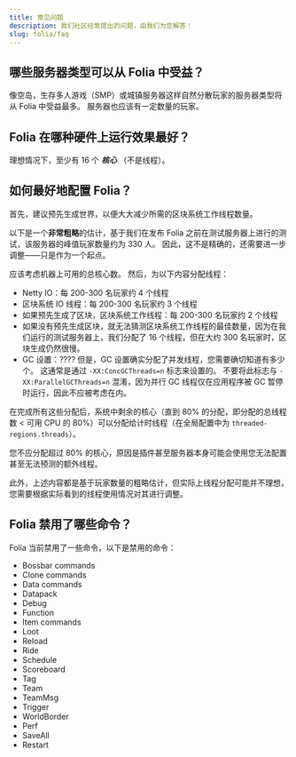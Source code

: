 ```yaml
---
title: 常见问题
description: 我们社区经常提出的问题，由我们为您解答！
slug: folia/faq
---
```


## 哪些服务器类型可以从 Folia 中受益？
像空岛，生存多人游戏（SMP）或城镇服务器这样自然分散玩家的服务器类型将从 Folia 中受益最多。
服务器也应该有一定数量的玩家。

## Folia 在哪种硬件上运行效果最好？
理想情况下，至少有 16 个 _**核心**_ （不是线程）。

## 如何最好地配置 Folia？
首先，建议预先生成世界，以便大大减少所需的区块系统工作线程数量。

以下是一个**非常粗略**的估计，基于我们在发布 Folia 之前在测试服务器上进行的测试，该服务器的峰值玩家数量约为 330 人。
因此，这不是精确的，还需要进一步调整——只是作为一个起点。

应该考虑机器上可用的总核心数。
然后，为以下内容分配线程：
- Netty IO：每 200-300 名玩家约 4 个线程
- 区块系统 IO 线程：每 200-300 名玩家约 3 个线程
- 如果预先生成了区块，区块系统工作线程：每 200-300 名玩家约 2 个线程
- 如果没有预先生成区块，就无法猜测区块系统工作线程的最佳数量，因为在我们运行的测试服务器上，我们分配了 16 个线程，但在大约 300 名玩家时，区块生成仍然很慢。
- GC 设置：???? 但是，GC 设置确实分配了并发线程，您需要确切知道有多少个。
  这通常是通过 `-XX:ConcGCThreads=n` 标志来设置的。
  不要将此标志与 `-XX:ParallelGCThreads=n` 混淆，因为并行 GC 线程仅在应用程序被 GC 暂停时运行，因此不应被考虑在内。

在完成所有这些分配后，系统中剩余的核心（直到 80% 的分配，即分配的总线程数 < 可用 CPU 的 80%）可以分配给计时线程（在全局配置中为 `threaded-regions.threads`）。

您不应分配超过 80% 的核心，原因是插件甚至服务器本身可能会使用您无法配置甚至无法预测的额外线程。

此外，上述内容都是基于玩家数量的粗略估计，但实际上线程分配可能并不理想，您需要根据实际看到的线程使用情况对其进行调整。

## Folia 禁用了哪些命令？
Folia 当前禁用了一些命令，以下是禁用的命令：
- Bossbar commands
- Clone commands
- Data commands
- Datapack
- Debug
- Function
- Item commands
- Loot
- Reload
- Ride
- Schedule
- Scoreboard
- Tag
- Team
- TeamMsg
- Trigger
- WorldBorder
- Perf
- SaveAll
- Restart
